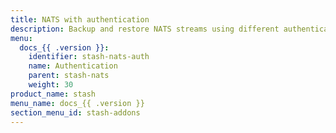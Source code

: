 ```yaml
---
title: NATS with authentication 
description: Backup and restore NATS streams using different authentication methods with Stash
menu:
  docs_{{ .version }}:
    identifier: stash-nats-auth
    name: Authentication
    parent: stash-nats
    weight: 30
product_name: stash
menu_name: docs_{{ .version }}
section_menu_id: stash-addons
---
```

